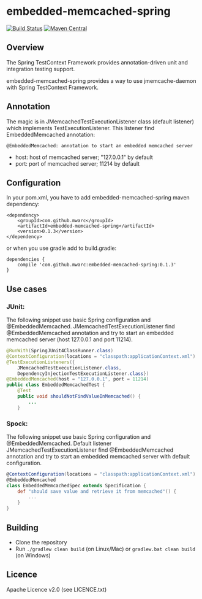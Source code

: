 # embedded-memcached-spring

[![Build Status](https://travis-ci.org/mwarc/embedded-memcached-spring.svg?branch=master)](https://travis-ci.org/mwarc/embedded-memcached-spring)
[![Maven Central](https://maven-badges.herokuapp.com/maven-central/com.github.mwarc/embedded-memcached-spring/badge.svg)](https://maven-badges.herokuapp.com/maven-central/com.github.mwarc/embedded-memcached-spring)

## Overview

The Spring TestContext Framework provides annotation-driven unit and integration testing support.

embedded-memcached-spring provides a way to use jmemcache-daemon with Spring TestContext Framework.

## Annotation

The magic is in JMemcachedTestExecutionListener class (default listener) which implements TestExecutionListener. This listener find EmbeddedMemcached annotation:

    @EmbeddedMemcached: annotation to start an embedded memcached server
    
*   host: host of memcached server; "127.0.0.1" by default
*   port: port of memcached server; 11214 by default

## Configuration

In your pom.xml, you have to add embedded-memcached-spring maven dependency:

    <dependency>
        <groupId>com.github.mwarc</groupId>
        <artifactId>embedded-memcached-spring</artifactId>
        <version>0.1.3</version>
    </dependency>


or when you use gradle add to build.gradle:

    dependencies {
        compile 'com.github.mwarc:embedded-memcached-spring:0.1.3'
    }

## Use cases

### JUnit:

The following snippet use basic Spring configuration and @EmbeddedMemcached. 
JMemcachedTestExecutionListener find @EmbeddedMemcached annotation 
and try to start an embedded memcached server (host 127.0.0.1 and port 11214).

```java
@RunWith(SpringJUnit4ClassRunner.class)
@ContextConfiguration(locations = "classpath:applicationContext.xml")
@TestExecutionListeners({
    JMemcachedTestExecutionListener.class,
    DependencyInjectionTestExecutionListener.class})
@EmbeddedMemcached(host = "127.0.0.1", port = 11214)
public class EmbeddedMemcachedTest {
    @Test
    public void shouldNotFindValueInMemcached() {
        ...
    }
```

### Spock:

The following snippet use basic Spring configuration and @EmbeddedMemcached. 
Default listener JMemcachedTestExecutionListener find @EmbeddedMemcached annotation 
and try to start an embedded memcached server with default configuration.

```groovy
@ContextConfiguration(locations = "classpath:applicationContext.xml")
@EmbeddedMemcached
class EmbeddedMemcachedSpec extends Specification {
    def "should save value and retrieve it from memcached"() {
        ...
    }
}
```

## Building

* Clone the repository
* Run `./gradlew clean build` (on Linux/Mac) or `gradlew.bat clean build` (on Windows)

## Licence

Apache Licence v2.0 (see LICENCE.txt)